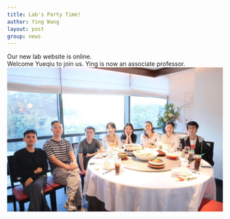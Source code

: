 ```yaml
---
title: Lab's Party Time!
author: Ying Wang
layout: post
group: news
---
```


Our new lab website is online.  
Welcome Yueqiu to join us.
Ying is now an associate professor.
![image01](/docs/images/partytime01.jpg)

 <!-- <img src="/docs/images/partytime01.jpg" alt="Day 1" class="img-fluid">
 <img src="/docs/images/partytime02.jpg" alt="Day 1" class="img-fluid">
 <img src="/docs/images/partytime03.jpg" alt="Day 1" class="img-fluid">
 <img src="/docs/images/partytime04.jpg" alt="Day 1" class="img-fluid"> -->

 <!-- <img src="..." alt="Day 1" class="img-fluid"> -->

